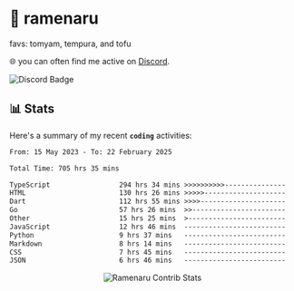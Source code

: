 # 🍜 ramenaru
favs: tomyam, tempura, and tofu

🌐 you can often find me active on [Discord](https://discordapp.com/users/503291004200157185).

![Discord Badge](https://dcbadge.vercel.app/api/shield/503291004200157185)

## 📊 Stats

Here's a summary of my recent **`coding`** activities:

<!--START_SECTION:waka-->

```txt
From: 15 May 2023 - To: 22 February 2025

Total Time: 705 hrs 35 mins

TypeScript                 294 hrs 34 mins >>>>>>>>>>---------------   41.75 %
HTML                       130 hrs 26 mins >>>>>--------------------   18.49 %
Dart                       112 hrs 55 mins >>>>---------------------   16.00 %
Go                         57 hrs 26 mins  >>-----------------------   08.14 %
Other                      15 hrs 25 mins  >------------------------   02.19 %
JavaScript                 12 hrs 46 mins  -------------------------   01.81 %
Python                     9 hrs 37 mins   -------------------------   01.36 %
Markdown                   8 hrs 14 mins   -------------------------   01.17 %
CSS                        7 hrs 45 mins   -------------------------   01.10 %
JSON                       6 hrs 46 mins   -------------------------   00.96 %
```

<!--END_SECTION:waka-->

<div style="text-align: center;">
   <img align="center" src="https://github-readme-streak-stats.herokuapp.com/?user=Ramenaru&theme=dark&card_width=520" alt="Ramenaru Contrib Stats" />
</div>

